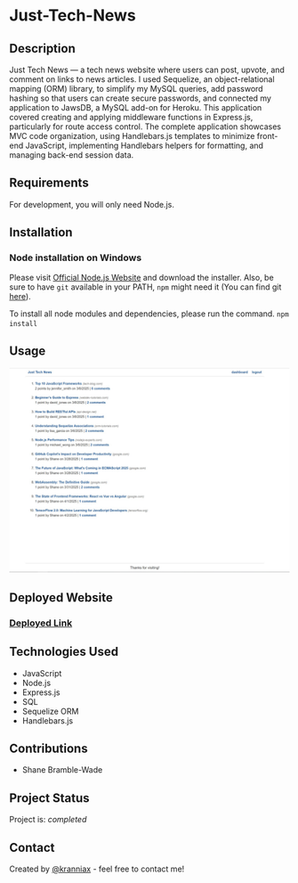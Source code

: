 # Just-Tech-News

## Description

Just Tech News — a tech news website where users can post, upvote, and comment on links to news articles. I used Sequelize, an object-relational mapping (ORM) library, to simplify my MySQL queries, add password hashing so that users can create secure passwords, and connected my application to JawsDB, a MySQL add-on for Heroku. This application covered creating and applying middleware functions in Express.js, particularly for route access control. The complete application showcases MVC code organization, using Handlebars.js templates to minimize front-end JavaScript, implementing Handlebars helpers for formatting, and managing back-end session data.

## Requirements

For development, you will only need Node.js.

## Installation

### Node installation on Windows

Please visit [Official Node.js Website](https://nodejs.org/) and download the installer.
Also, be sure to have `git` available in your PATH, `npm` might need it (You can find git [here](https://git-scm.com/)).

To install all node modules and dependencies, please run the command. `npm install`

## Usage

![Alt text](./assets/images/profile-pic.jpg)

## Deployed Website

### [Deployed Link](https://drive.google.com/file/d/1qffadq7xuJuNY_qgEkqsBWag8jM32fra/view)

## Technologies Used

- JavaScript
- Node.js
- Express.js
- SQL
- Sequelize ORM
- Handlebars.js

## Contributions

- Shane Bramble-Wade

## Project Status

Project is: _completed_

## Contact

Created by [@kranniax](https://twitter.com/kranniax) - feel free to contact me!
